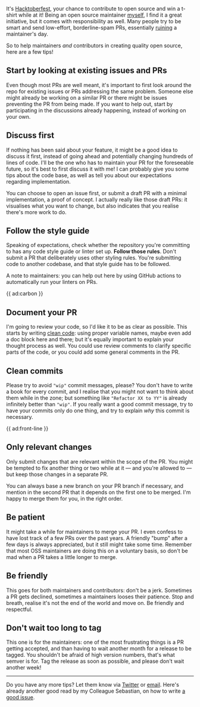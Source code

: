 It's [Hacktoberfest](*https://hacktoberfest.digitalocean.com/), your chance to contribute to open source and win a t-shirt while at it! Being an open source maintainer [myself](*https://github.com/brendt), I find it a great initiative, but it comes with responsibility as well. Many people try to be smart and send low-effort, borderline-spam PRs, essentially [ruining](*https://joel.net/how-one-guy-ruined-hacktoberfest2020-drama) a maintainer's day.

So to help maintainers _and_ contributors in creating quality open source, here are a few tips!

## Start by looking at existing issues and PRs

Even though most PRs are well meant, it's important to first look around the repo for existing issues or PRs addressing the same problem. Someone else might already be working on a similar PR or there might be issues preventing the PR from being made. If you want to help out, start by participating in the discussions already happening, instead of working on your own.

## Discuss first

If nothing has been said about your feature, it might be a good idea to discuss it first, instead of going ahead and potentially changing hundreds of lines of code. I'll be the one who has to maintain your PR for the foreseeable future, so it's best to first discuss it with me! I can probably give you some tips about the code base, as well as tell you about our expectations regarding implementation. 

You can choose to open an issue first, or submit a draft PR with a minimal implementation, a proof of concept. I actually really like those draft PRs: it visualises what you want to change, but also indicates that you realise there's more work to do. 

## Follow the style guide

Speaking of expectations, check whether the repository you're committing to has any code style guide or linter set up. **Follow those rules**. Don't submit a PR that deliberately uses other styling rules. You're submitting code to another codebase, and that style guide has to be followed.

A note to maintainers: you can help out here by using GitHub actions to automatically run your linters on PRs.

{{ ad:carbon }}

## Document your PR

I'm going to review your code, so I'd like it to be as clear as possible. This starts by writing [clean code](/blog/a-programmers-cognitive-load): using proper variable names, maybe even add a doc block here and there; but it's equally important to explain your thought process as well. You could use review comments to clarify specific parts of the code, or you could add some general comments in the PR. 

## Clean commits

Please try to avoid `"wip"` commit messages, please? You don't have to write a book for every commit, and I realise that you might not want to think about them while in the zone; but something like `"Refactor XX to YY"` is already infinitely better than `"wip"`. If you really want a good commit message, try to have your commits only do one thing, and try to explain _why_ this commit is necessary. 

{{ ad:front-line }}

## Only relevant changes

Only submit changes that are relevant within the scope of the PR. You might be tempted to fix another thing or two while at it — and you're allowed to — but keep those changes in a separate PR.

You can always base a new branch on your PR branch if necessary, and mention in the second PR that it depends on the first one to be merged. I'm happy to merge them for you, in the right order.

## Be patient

It might take a while for maintainers to merge your PR. I even confess to have lost track of a few PRs over the past years. A friendly "bump" after a few days is always appreciated, but it still might take some time. Remember that most OSS maintainers are doing this on a voluntary basis, so don't be mad when a PR takes a little longer to merge.

## Be friendly

This goes for both maintainers and contributors: don't be a jerk. Sometimes a PR gets declined, sometimes a maintainers looses their patience. Stop and breath, realise it's not the end of the world and move on. Be friendly and respectful.

## Don't wait too long to tag

This one is for the maintainers: one of the most frustrating things is a PR getting accepted, and than having to wait another month for a release to be tagged. You shouldn't be afraid of high version numbers, that's what semver is for. Tag the release as soon as possible, and please don't wait another week!

---

Do you have any more tips? Let them know via [Twitter](*https://twitter.com/brendt_gd) or [email](mailto:brendt@stitcher.io). Here's already another good read by my Colleague Sebastian, on how to write [a good issue](*https://sebastiandedeyne.com/a-good-issue/).

